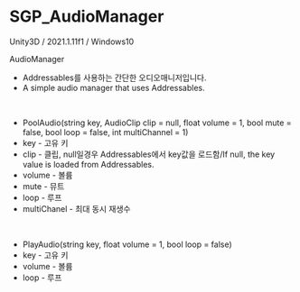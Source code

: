 # SGP_AudioManager
Unity3D / 2021.1.11f1 / Windows10

 AudioManager
 

- Addressables를 사용하는 간단한 오디오매니저입니다.
- A simple audio manager that uses Addressables.
 <br/>


- PoolAudio(string key, AudioClip clip = null, float volume = 1, bool mute = false, bool loop = false, int multiChannel = 1)
- key - 고유 키
- clip - 클립, null일경우 Addressables에서 key값을 로드함/If null, the key value is loaded from Addressables.
- volume - 볼륨
- mute - 뮤트
- loop - 루프
- multiChanel - 최대 동시 재생수
 <br/>
 
- PlayAudio(string key, float volume = 1, bool loop = false)
- key - 고유 키 
- volume - 볼륨
- loop - 루프

 

